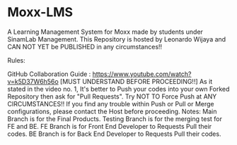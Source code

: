 # Moxx-LMS
A Learning Management System for Moxx made by students under SinamLab Management.
This Repository is hosted by Leonardo Wijaya and CAN NOT YET be PUBLISHED in any circumstances!!

Rules:

GitHub Collaboration Guide : https://www.youtube.com/watch?v=k5D37W6h56o [MUST UNDERSTAND BEFORE PROCEEDING!!]
As it stated in the video no. 1, It's better to Push your codes into your own Forked Repository then ask for "Pull Requests".
Try NOT TO Force Push at ANY CIRCUMSTANCES!!
If you find any trouble within Push or Pull or Merge configurations, please contact the Host before proceeding.
Notes:
Main Branch is for the Final Products.
Testing Branch is for the merging test for FE and BE.
FE Branch is for Front End Developer to Requests Pull their codes.
BE Branch is for Back End Developer to Requests Pull their codes.
